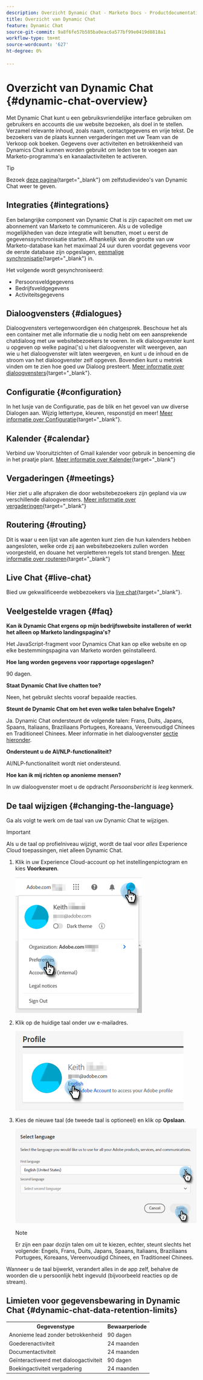 ```yaml
---
description: Overzicht Dynamic Chat - Marketo Docs - Productdocumentatie
title: Overzicht van Dynamic Chat
feature: Dynamic Chat
source-git-commit: 9a8f6fe57b585ba0eac6a577bf99e0419d8818a1
workflow-type: tm+mt
source-wordcount: '627'
ht-degree: 0%

---
```


# Overzicht van Dynamic Chat {#dynamic-chat-overview}

Met Dynamic Chat kunt u een gebruiksvriendelijke interface gebruiken om gebruikers en accounts die uw website bezoeken, als doel in te stellen. Verzamel relevante inhoud, zoals naam, contactgegevens en vrije tekst. De bezoekers van de plaats kunnen vergaderingen met uw Team van de Verkoop ook boeken. Gegevens over activiteiten en betrokkenheid van Dynamics Chat kunnen worden gebruikt om leden toe te voegen aan Marketo-programma&#39;s en kanaalactiviteiten te activeren.

>[!TIP]
>
>Bezoek [deze pagina](https://experienceleague.adobe.com/docs/marketo-learn/tutorials/dynamic-chat/dynamic-chat-overview.html){target="_blank"} om zelfstudievideo&#39;s van Dynamic Chat weer te geven.

## Integraties {#integrations}

Een belangrijke component van Dynamic Chat is zijn capaciteit om met uw abonnement van Marketo te communiceren. Als u de volledige mogelijkheden van deze integratie wilt benutten, moet u eerst de gegevenssynchronisatie starten. Afhankelijk van de grootte van uw Marketo-database kan het maximaal 24 uur duren voordat gegevens voor de eerste database zijn opgeslagen, [eenmalige synchronisatie](/help/marketo/product-docs/demand-generation/dynamic-chat/integrations/adobe-marketo-engage.md){target="_blank"} in.

Het volgende wordt gesynchroniseerd:

* Persoonsveldgegevens
* Bedrijfsveldgegevens
* Activiteitsgegevens

## Dialoogvensters {#dialogues}

Dialoogvensters vertegenwoordigen één chatgesprek. Beschouw het als een container met alle informatie die u nodig hebt om een aansprekende chatdialoog met uw websitebezoekers te voeren. In elk dialoogvenster kunt u opgeven op welke pagina(&#39;s) u het dialoogvenster wilt weergeven, aan wie u het dialoogvenster wilt laten weergeven, en kunt u de inhoud en de stroom van het dialoogvenster zelf opgeven. Bovendien kunt u metriek vinden om te zien hoe goed uw Dialoog presteert. [Meer informatie over dialoogvensters](/help/marketo/product-docs/demand-generation/dynamic-chat/automated-chat/dialogue-overview.md){target="_blank"}.

## Configuratie {#configuration}

In het lusje van de Configuratie, pas de blik en het gevoel van uw diverse Dialogen aan. Wijzig lettertype, kleuren, responstijd en meer! [Meer informatie over Configuratie](/help/marketo/product-docs/demand-generation/dynamic-chat/setup-and-configuration/configuration.md){target="_blank"}.

## Kalender {#calendar}

Verbind uw Vooruitzichten of Gmail kalender voor gebruik in benoeming die in het praatje plant. [Meer informatie over Kalender](/help/marketo/product-docs/demand-generation/dynamic-chat/setup-and-configuration/agent-settings.md#connect-calendar){target="_blank"}

## Vergaderingen {#meetings}

Hier ziet u alle afspraken die door websitebezoekers zijn gepland via uw verschillende dialoogvensters. [Meer informatie over vergaderingen](/help/marketo/product-docs/demand-generation/dynamic-chat/meeting-list.md){target="_blank"}

## Routering {#routing}

Dit is waar u een lijst van alle agenten kunt zien die hun kalenders hebben aangesloten, welke orde zij aan websitebezoekers zullen worden voorgesteld, en douane het verpletteren regels tot stand brengen. [Meer informatie over routeren](/help/marketo/product-docs/demand-generation/dynamic-chat/setup-and-configuration/routing.md){target="_blank"}

## Live Chat {#live-chat}

Bied uw gekwalificeerde webbezoekers via [live chat](/help/marketo/product-docs/demand-generation/dynamic-chat/live-chat/live-chat-overview.md){target="_blank"}.

## Veelgestelde vragen {#faq}

**Kan ik Dynamic Chat ergens op mijn bedrijfswebsite installeren of werkt het alleen op Marketo landingspagina&#39;s?**

Het JavaScript-fragment voor Dynamics Chat kan op elke website en op elke bestemmingspagina van Marketo worden geïnstalleerd.

**Hoe lang worden gegevens voor rapportage opgeslagen?**

90 dagen.

**Staat Dynamic Chat live chatten toe?**

Neen, het gebruikt slechts vooraf bepaalde reacties.

**Steunt de Dynamic Chat om het even welke talen behalve Engels?**

Ja. Dynamic Chat ondersteunt de volgende talen: Frans, Duits, Japans, Spaans, Italiaans, Braziliaans Portugees, Koreaans, Vereenvoudigd Chinees en Traditioneel Chinees. Meer informatie in het dialoogvenster [sectie hieronder](#changing-the-language).

**Ondersteunt u de AI/NLP-functionaliteit?**

AI/NLP-functionaliteit wordt niet ondersteund.

**Hoe kan ik mij richten op anonieme mensen?**

In uw dialoogvenster moet u de opdracht _Persoonsbericht is leeg_ kenmerk.

## De taal wijzigen {#changing-the-language}

Ga als volgt te werk om de taal van uw Dynamic Chat te wijzigen.

>[!IMPORTANT]
>
>Als u de taal op profielniveau wijzigt, wordt de taal voor _alles_ Experience Cloud toepassingen, niet alleen Dynamic Chat.

1. Klik in uw Experience Cloud-account op het instellingenpictogram en kies **Voorkeuren**.

   ![](assets/dynamic-chat-overview-1.png)

1. Klik op de huidige taal onder uw e-mailadres.

   ![](assets/dynamic-chat-overview-2.png)

1. Kies de nieuwe taal (de tweede taal is optioneel) en klik op **Opslaan**.

   ![](assets/dynamic-chat-overview-3.png)

   >[!NOTE]
   >
   >Er zijn een paar dozijn talen om uit te kiezen, echter, steunt slechts het volgende: Engels, Frans, Duits, Japans, Spaans, Italiaans, Braziliaans Portugees, Koreaans, Vereenvoudigd Chinees, en Traditioneel Chinees.

Wanneer u de taal bijwerkt, verandert alles in de app zelf, behalve de woorden die u persoonlijk hebt ingevuld (bijvoorbeeld reacties op de stream).

## Limieten voor gegevensbewaring in Dynamic Chat {#dynamic-chat-data-retention-limits}

<table>
  <th>Gegevenstype</th>
  <th>Bewaarperiode</th>
 <tr>
  <td>Anonieme lead zonder betrokkenheid</td>
  <td>90 dagen</td>
 </tr>
 <tr>
  <td>Goederenactiviteit</td>
  <td>24 maanden</td>
 </tr>
 <tr>
  <td>Documentactiviteit</td>
  <td>24 maanden</td>
 </tr>
 <tr>
  <td>Geïnteractiveerd met dialoogactiviteit</td>
  <td>90 dagen</td>
 </tr>
 <tr>
  <td>Boekingactiviteit vergadering</td>
  <td>24 maanden</td>
 </tr>
</table>

